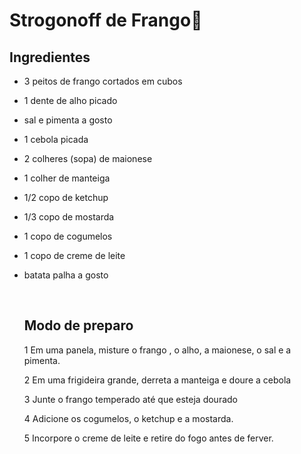 # Strogonoff de Frango:chicken:



## Ingredientes

- 3 peitos de frango cortados em cubos

- 1 dente de alho picado

- sal e pimenta a gosto

- 1 cebola picada

- 2 colheres (sopa) de maionese

- 1 colher de manteiga

- 1/2 copo de ketchup

- 1/3 copo de mostarda

- 1 copo de cogumelos

- 1 copo de creme de leite

- batata palha a gosto

  ​                      

  ## Modo de preparo

  1 Em uma panela, misture o frango , o alho, a maionese, o sal e a pimenta.

  2 Em uma frigideira grande, derreta a manteiga e doure a cebola

  3 Junte o frango temperado até que esteja dourado

  4 Adicione os cogumelos, o ketchup e a mostarda.

  5 Incorpore o creme de leite e retire do fogo antes de ferver.

  

  